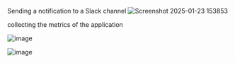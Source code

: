 

Sending a notification to a Slack channel
![Screenshot 2025-01-23 153853](https://github.com/user-attachments/assets/e710cf44-7bd4-4b7e-be39-a67750f2417c)



collecting the metrics of the application 

![image](https://github.com/user-attachments/assets/7be9d883-7cdf-4468-91ae-fde255cd9ae4)

![image](https://github.com/user-attachments/assets/80c75344-f3db-4d69-b507-ea914fa84c0d)


